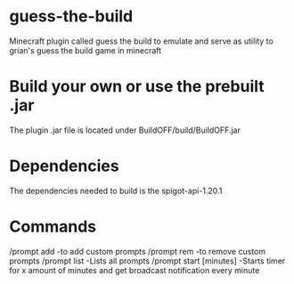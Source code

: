 # guess-the-build
Minecraft plugin called guess the build to emulate and serve as utility to grian's guess the build game in minecraft

# Build your own or use the prebuilt .jar
The plugin .jar file is located under BuildOFF/build/BuildOFF.jar

# Dependencies
The dependencies needed to build is the spigot-api-1.20.1

# Commands
/prompt add <message>           -to add custom prompts
/prompt rem <message>           -to remove custom prompts
/prompt list                    -Lists all prompts
/prompt start [minutes]         -Starts timer for x amount of minutes and get broadcast notification every minute



